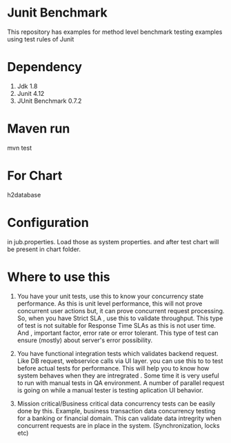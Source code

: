 # Junit Benchmark
This repository has examples for method level benchmark testing examples using test rules of Junit

# Dependency 

1. Jdk 1.8
2. Junit 4.12
3. JUnit Benchmark 0.7.2

# Maven run
mvn test

# For Chart 
h2database

# Configuration 
in jub.properties. Load those as system properties. and after test chart will be present in chart folder. 

 
# Where to use this 
1. You have your unit tests, use this to know your concurrency state performance.
As this is unit level performance, this will not prove concurrent user actions but, it can prove concurrent request processing.
So, when you have Strict SLA , use this to validate throughput. 
This type of test is not suitable for Response Time SLAs as this is not user time. 
And , important factor, error rate or error tolerant. This type of test can ensure (mostly) about server's error possibility. 
  
2. You have functional integration tests which validates backend request. Like DB request, webservice calls via UI layer. 
you can use this to to test before actual tests for performance. This will help you to know how system behaves when they are intregrated .
   Some time it is very useful to run with manual tests in QA environment.
    A number of parallel request is going on while a manual tester is testing aplication UI behavior. 
    
3. Mission critical/Business critical data concurrency tests can be easily done by this. 
Example, business transaction data concurrency testing for a banking or financial domain. This can validate data intregrity when concurrent requests are in place in the system. (Synchronization, locks etc)
  
  